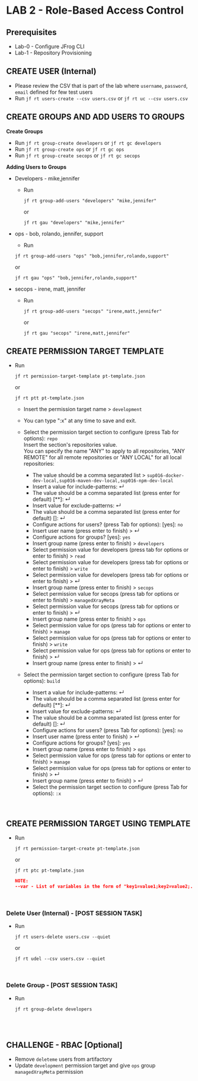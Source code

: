 # LAB 2 - Role-Based Access Control

## Prerequisites
- Lab-0 - Configure JFrog CLI
- Lab-1 - Repository Provisioning

## CREATE USER (Internal)
- Please review the CSV that is part of the lab where `username`, `password`, `email` defined for few test users
- Run ``jf rt users-create --csv users.csv`` or ``jf rt uc --csv users.csv``

## CREATE GROUPS AND ADD USERS TO GROUPS 
**Create Groups**
- Run ``jf rt group-create developers`` or ``jf rt gc developers``
- Run ``jf rt group-create ops`` or ``jf rt gc ops``
- Run ``jf rt group-create secops`` or ``jf rt gc secops``


**Adding Users to Groups**
- Developers - mike,jennifer
  - Run 
    
    ``jf rt group-add-users "developers" "mike,jennifer"`` 
  
    or 
  
    ``jf rt gau "developers" "mike,jennifer"``


- ops - bob, rolando, jennifer, support
  - Run 
  
   ``jf rt group-add-users "ops" "bob,jennifer,rolando,support"`` 

   or 

   ``jf rt gau "ops" "bob,jennifer,rolando,support"``


- secops - irene, matt, jennifer
  - Run 
  
    ``jf rt group-add-users "secops" "irene,matt,jennifer"`` 
  
    or 
  
    ``jf rt gau "secops" "irene,matt,jennifer"``


## CREATE PERMISSION TARGET TEMPLATE 
- Run 
  
  ``jf rt permission-target-template pt-template.json`` 
  
  or 

  ``jf rt ptt pt-template.json``
  - Insert the permission target name > `development`
  
  - You can type ":x" at any time to save and exit. 
  - Select the permission target section to configure (press Tab for options): `repo` <br/>
      Insert the section's repositories value. <br/>
      You can specify the name "ANY" to apply to all repositories, "ANY REMOTE" for all remote repositories or "ANY LOCAL" for all local repositories:
  
    - The value should be a comma separated list > `sup016-docker-dev-local,sup016-maven-dev-local,sup016-npm-dev-local`
    - Insert a value for include-patterns: ↵
    - The value should be a comma separated list (press enter for default) [**]: ↵
    - Insert value for exclude-patterns: ↵
    - The value should be a comma separated list (press enter for default) []: ↵
    - Configure actions for users? (press Tab for options): [yes]: `no`
    - Insert user name (press enter to finish) > ↵
    - Configure actions for groups? [yes]: `yes`
    - Insert group name (press enter to finish) > `developers`
    - Select permission value for developers (press tab for options or enter to finish) > `read`
    - Select permission value for developers (press tab for options or enter to finish) > `write`
    - Select permission value for developers (press tab for options or enter to finish) > ↵
    - Insert group name (press enter to finish) > `secops`
    - Select permission value for secops (press tab for options or enter to finish) > `managedXrayMeta`
    - Select permission value for secops (press tab for options or enter to finish) > ↵
    - Insert group name (press enter to finish) > `ops`
    - Select permission value for ops (press tab for options or enter to finish) > `manage`
    - Select permission value for ops (press tab for options or enter to finish) > `write`
    - Select permission value for ops (press tab for options or enter to finish) > ↵
    - Insert group name (press enter to finish) > ↵
  - Select the permission target section to configure (press Tab for options): `build`
    - Insert a value for include-patterns: ↵
    - The value should be a comma separated list (press enter for default) [**]: ↵
    - Insert value for exclude-patterns: ↵
    - The value should be a comma separated list (press enter for default) []: ↵
    - Configure actions for users? (press Tab for options): [yes]: `no`
    - Insert user name (press enter to finish) > ↵
    - Configure actions for groups? [yes]: `yes`
    - Insert group name (press enter to finish) > `ops`
    - Select permission value for ops (press tab for options or enter to finish) > `manage`
    - Select permission value for ops (press tab for options or enter to finish) > ↵
    - Insert group name (press enter to finish) > ↵
    - Select the permission target section to configure (press Tab for options): `:x`

<br />

## CREATE PERMISSION TARGET USING TEMPLATE
- Run 

  ``jf rt permission-target-create pt-template.json`` 

  or 

  ``jf rt ptc pt-template.json``

    ```json
    NOTE:
    --var - List of variables in the form of "key1=value1;key2=value2;..." to be replaced in the template.
    ```

<br />


### Delete User (Internal) - [POST SESSION TASK]
- Run 

  ``jf rt users-delete users.csv --quiet``

  or

  ``jf rt udel --csv users.csv --quiet``

<br />

### Delete Group - [POST SESSION TASK]
- Run 

  ``jf rt group-delete developers``

<br />
<br />

## CHALLENGE - RBAC [Optional]
- Remove `deleteme` users from artifactory
- Update ``development`` permission target and give ``ops`` group ``managedXrayMeta`` permission
